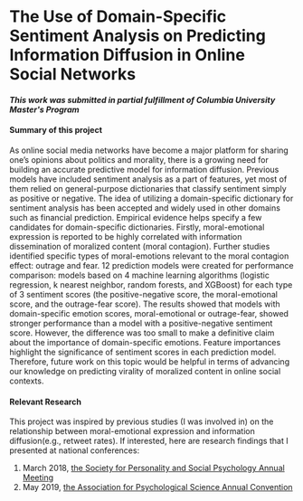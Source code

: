 # The Use of Domain-Specific Sentiment Analysis on Predicting Information Diffusion in Online Social Networks
#### *This work was submitted in partial fulfillment of Columbia University Master's Program*

#### **Summary of this project**
As online social media networks have become a major platform for sharing one’s opinions about politics and morality, there is a growing need for building an accurate predictive model for information diffusion. Previous models have included sentiment analysis as a part of features, yet most of them relied on general-purpose dictionaries that classify sentiment simply as positive or negative. The idea of utilizing a domain-specific dictionary for sentiment analysis has been accepted and widely used in other domains such as financial prediction. Empirical evidence helps specify a few candidates for domain-specific dictionaries. Firstly, moral-emotional expression is reported to be highly correlated with information dissemination of moralized content (moral contagion). Further studies identified specific types of moral-emotions relevant to the moral contagion effect: outrage and fear. 12 prediction models were created for performance comparison: models based on 4 machine learning algorithms (logistic regression, k nearest neighbor, random forests, and XGBoost) for each type of 3 sentiment scores (the positive-negative score, the moral-emotional score, and the outrage-fear score). The results showed that models with domain-specific emotion scores, moral-emotional or outrage-fear, showed stronger performance than a model with a positive-negative sentiment score. However, the difference was too small to make a definitive claim about the importance of domain-specific emotions. Feature importances highlight the significance of sentiment scores in each prediction model. Therefore, future work on this topic would be helpful in terms of advancing our knowledge on predicting virality of moralized content in online social contexts.

#### **Relevant Research**
This project was inspired by previous studies (I was involved in) on the relationship between moral-emotional expression and information diffusion(e.g., retweet rates).
If interested, here are research findings that I presented at national conferences:
1. March 2018, [the Society for Personality and Social Psychology Annual Meeting](https://github.com/jino-kwon/Sentiment_Analysis_For_Predicting_Info_Diffusion/blob/master/Jino%202018%20SPSP%20poster.pdf)
2. May 2019, [the Association for Psychological Science Annual Convention](https://github.com/jino-kwon/Sentiment_Analysis_For_Predicting_Info_Diffusion/blob/master/Jino%202019%20APS%20poster.pdf)

